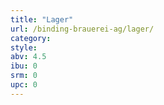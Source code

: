 ```yaml
---
title: "Lager"
url: /binding-brauerei-ag/lager/
category: 
style: 
abv: 4.5
ibu: 0
srm: 0
upc: 0
---
```


